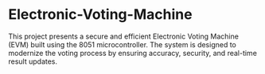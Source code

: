 # Electronic-Voting-Machine
This project presents a secure and efficient Electronic Voting Machine (EVM) built using the 8051 microcontroller. The system is designed to modernize the voting process by ensuring accuracy, security, and real-time result updates.
